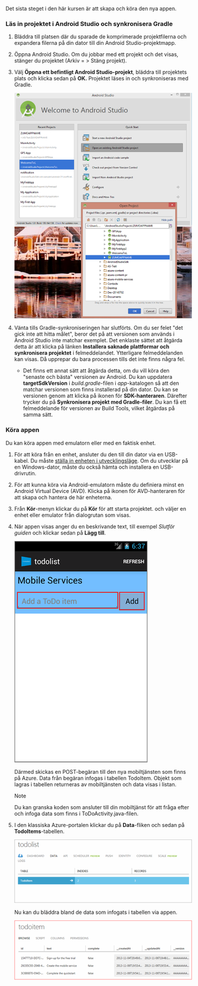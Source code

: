Det sista steget i den här kursen är att skapa och köra den nya appen.

### Läs in projektet i Android Studio och synkronisera Gradle
1. Bläddra till platsen där du sparade de komprimerade projektfilerna och expandera filerna på din dator till din Android Studio-projektmapp.
2. Öppna Android Studio. Om du jobbar med ett projekt och det visas, stänger du projektet (Arkiv = > Stäng projekt).
3. Välj **Öppna ett befintligt Android Studio-projekt**, bläddra till projektets plats och klicka sedan på **OK.** Projektet läses in och synkroniseras med Gradle.
   
    ![](./media/mobile-services-android-get-started/android-studio-import-project.png)
4. Vänta tills Gradle-synkroniseringen har slutförts. Om du ser felet "det gick inte att hitta målet", beror det på att versionen som används i Android Studio inte matchar exemplet. Det enklaste sättet att åtgärda detta är att klicka på länken **Installera saknade plattformar och synkronisera projektet** i felmeddelandet. Ytterligare felmeddelanden kan visas. Då upprepar du bara processen tills det inte finns några fel.
   
   * Det finns ett annat sätt att åtgärda detta, om du vill köra den "senaste och bästa" versionen av Android. Du kan uppdatera **targetSdkVersion** i *build.gradle*-filen i *app*-katalogen så att den matchar versionen som finns installerad på din dator. Du kan se versionen genom att klicka på ikonen för **SDK-hanteraren**. Därefter trycker du på **Synkronisera projekt med Gradle-filer**. Du kan få ett felmeddelande för versionen av Build Tools, vilket åtgärdas på samma sätt.

### Köra appen
Du kan köra appen med emulatorn eller med en faktisk enhet.

1. För att köra från en enhet, ansluter du den till din dator via en USB-kabel. Du måste [ställa in enheten i utvecklingsläge](https://developer.android.com/training/basics/firstapp/running-app.html). Om du utvecklar på en Windows-dator, måste du också hämta och installera en USB-drivrutin.
2. För att kunna köra via Android-emulatorn måste du definiera minst en Android Virtual Device (AVD). Klicka på ikonen för AVD-hanteraren för att skapa och hantera de här enheterna.
3. Från **Kör**-menyn klickar du på **Kör** för att starta projektet. och väljer en enhet eller emulator från dialogrutan som visas.
4. När appen visas anger du en beskrivande text, till exempel *Slutför guiden* och klickar sedan på **Lägg till**.
   
    ![](./media/mobile-services-android-get-started/mobile-quickstart-startup-android.png)
   
    Därmed skickas en POST-begäran till den nya mobiltjänsten som finns på Azure. Data från begäran infogas i tabellen TodoItem. Objekt som lagras i tabellen returneras av mobiltjänsten och data visas i listan.
   
   > [!NOTE]
   > Du kan granska koden som ansluter till din mobiltjänst för att fråga efter och infoga data som finns i ToDoActivity.java-filen.
   > 
   > 
5. I den klassiska Azure-portalen klickar du på **Data**-fliken och sedan på **TodoItems**-tabellen.
   
    ![](./media/mobile-services-android-get-started/mobile-data-tab1.png)
   
    Nu kan du bläddra bland de data som infogats i tabellen via appen.
   
    ![](./media/mobile-services-android-get-started/mobile-data-browse.png)

<!--HONumber=Sep16_HO3-->



